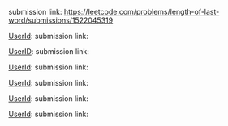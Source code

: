 
[UserId]:529JEITKKO
submission link: https://leetcode.com/problems/length-of-last-word/submissions/1522045319

[UserId]: 
submission link: 

[UserID]: 
submission link:

[UserId]: 
submission link: 

[UserId]:
submission link: 

[UserId]:
submission link: 

[UserId]:
submission link: 
